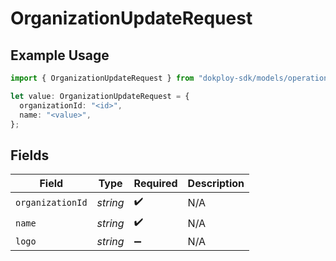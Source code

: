 # OrganizationUpdateRequest

## Example Usage

```typescript
import { OrganizationUpdateRequest } from "dokploy-sdk/models/operations";

let value: OrganizationUpdateRequest = {
  organizationId: "<id>",
  name: "<value>",
};
```

## Fields

| Field              | Type               | Required           | Description        |
| ------------------ | ------------------ | ------------------ | ------------------ |
| `organizationId`   | *string*           | :heavy_check_mark: | N/A                |
| `name`             | *string*           | :heavy_check_mark: | N/A                |
| `logo`             | *string*           | :heavy_minus_sign: | N/A                |